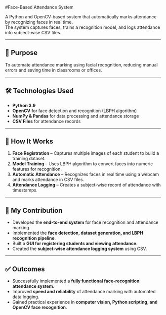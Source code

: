 #Face-Based Attendance System

A Python and OpenCV-based system that automatically marks attendance by recognizing faces in real time.  
The system captures faces, trains a recognition model, and logs attendance into subject-wise CSV files.

---

## 🎯 Purpose
To automate attendance marking using facial recognition, reducing manual errors and saving time in classrooms or offices.

---

## 🛠 Technologies Used
- **Python 3.9**
- **OpenCV** for face detection and recognition (LBPH algorithm)
- **NumPy & Pandas** for data processing and attendance storage
- **CSV Files** for attendance records

---

## 🔹 How It Works
1. **Face Registration** – Captures multiple images of each student to build a training dataset.
2. **Model Training** – Uses LBPH algorithm to convert faces into numeric features for recognition.
3. **Automatic Attendance** – Recognizes faces in real time using a webcam and marks attendance in CSV files.
4. **Attendance Logging** – Creates a subject-wise record of attendance with timestamps.

---

## 📌 My Contribution
- Developed the **end-to-end system** for face recognition and attendance marking.
- Implemented the **face detection, dataset generation, and LBPH recognition pipeline**.
- Built a **GUI for registering students and viewing attendance**.
- Created the **subject-wise attendance logging system** using CSV.

---

## ✅ Outcomes
- Successfully implemented a **fully functional face-recognition attendance system**.
- Improved **speed and reliability** of attendance marking with automated data logging.
- Gained practical experience in **computer vision, Python scripting, and OpenCV face recognition**.
